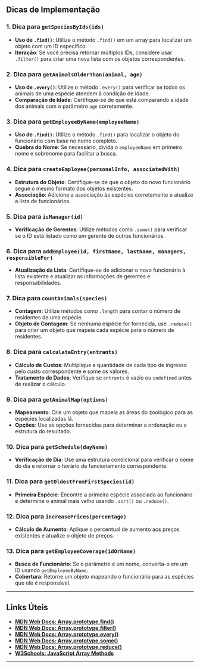 
## Dicas de Implementação

### 1. **Dica para `getSpeciesByIds(ids)`**
- **Uso de `.find()`**: Utilize o método `.find()` em um array para localizar um objeto com um ID específico.
- **Iteração**: Se você precisa retornar múltiplos IDs, considere usar `.filter()` para criar uma nova lista com os objetos correspondentes.

### 2. **Dica para `getAnimalsOlderThan(animal, age)`**
- **Uso de `.every()`**: Utilize o método `.every()` para verificar se todos os animais de uma espécie atendem à condição de idade.
- **Comparação de Idade**: Certifique-se de que está comparando a idade dos animais com o parâmetro `age` corretamente.

### 3. **Dica para `getEmployeeByName(employeeName)`**
- **Uso de `.find()`**: Utilize o método `.find()` para localizar o objeto do funcionário com base no nome completo.
- **Quebra do Nome**: Se necessário, divida o `employeeName` em primeiro nome e sobrenome para facilitar a busca.

### 4. **Dica para `createEmployee(personalInfo, associatedWith)`**
- **Estrutura do Objeto**: Certifique-se de que o objeto do novo funcionário segue o mesmo formato dos objetos existentes.
- **Associação**: Adicione a associação às espécies corretamente e atualize a lista de funcionários.

### 5. **Dica para `isManager(id)`**
- **Verificação de Gerentes**: Utilize métodos como `.some()` para verificar se o ID está listado como um gerente de outros funcionários.

### 6. **Dica para `addEmployee(id, firstName, lastName, managers, responsibleFor)`**
- **Atualização da Lista**: Certifique-se de adicionar o novo funcionário à lista existente e atualizar as informações de gerentes e responsabilidades.

### 7. **Dica para `countAnimals(species)`**
- **Contagem**: Utilize métodos como `.length` para contar o número de residentes de uma espécie.
- **Objeto de Contagem**: Se nenhuma espécie for fornecida, use `.reduce()` para criar um objeto que mapeia cada espécie para o número de residentes.

### 8. **Dica para `calculateEntry(entrants)`**
- **Cálculo de Custos**: Multiplique a quantidade de cada tipo de ingresso pelo custo correspondente e some os valores.
- **Tratamento de Dados**: Verifique se `entrants` é vazio ou `undefined` antes de realizar o cálculo.

### 9. **Dica para `getAnimalMap(options)`**
- **Mapeamento**: Crie um objeto que mapeia as áreas do zoológico para as espécies localizadas lá.
- **Opções**: Use as opções fornecidas para determinar a ordenação ou a estrutura do resultado.

### 10. **Dica para `getSchedule(dayName)`**
- **Verificação de Dia**: Use uma estrutura condicional para verificar o nome do dia e retornar o horário de funcionamento correspondente.

### 11. **Dica para `getOldestFromFirstSpecies(id)`**
- **Primeira Espécie**: Encontre a primeira espécie associada ao funcionário e determine o animal mais velho usando `.sort()` ou `.reduce()`.

### 12. **Dica para `increasePrices(percentage)`**
- **Cálculo de Aumento**: Aplique o percentual de aumento aos preços existentes e atualize o objeto de preços.

### 13. **Dica para `getEmployeeCoverage(idOrName)`**
- **Busca de Funcionário**: Se o parâmetro é um nome, converta-o em um ID usando `getEmployeeByName`.
- **Cobertura**: Retorne um objeto mapeando o funcionário para as espécies que ele é responsável.

---

## Links Úteis

- [**MDN Web Docs: Array.prototype.find()**](https://developer.mozilla.org/en-US/docs/Web/JavaScript/Reference/Global_Objects/Array/find)
- [**MDN Web Docs: Array.prototype.filter()**](https://developer.mozilla.org/en-US/docs/Web/JavaScript/Reference/Global_Objects/Array/filter)
- [**MDN Web Docs: Array.prototype.every()**](https://developer.mozilla.org/en-US/docs/Web/JavaScript/Reference/Global_Objects/Array/every)
- [**MDN Web Docs: Array.prototype.some()**](https://developer.mozilla.org/en-US/docs/Web/JavaScript/Reference/Global_Objects/Array/some)
- [**MDN Web Docs: Array.prototype.reduce()**](https://developer.mozilla.org/en-US/docs/Web/JavaScript/Reference/Global_Objects/Array/reduce)
- [**W3Schools: JavaScript Array Methods**](https://www.w3schools.com/js/js_array_methods.asp)

---